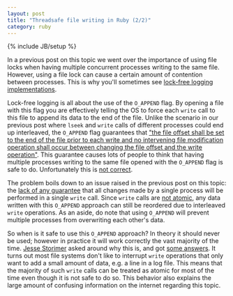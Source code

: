 ```yaml
---
layout: post
title: "Threadsafe file writing in Ruby (2/2)"
category: ruby
---
```

{% include JB/setup %}

In a previous post on this topic we went over the importance of using file locks when having multiple concurrent processes writing to the same file. However, using a file lock can cause a certain amount of contention between processes. This is why you'll sometimes see [lock-free logging implementations](http://www.jstorimer.com/blogs/workingwithcode/7982047-is-lock-free-logging-safe).

Lock-free logging is all about the use of the `O_APPEND` flag. By opening a file with this flag you are effectively telling the OS to force each `write` call to this file to append its data to the end of the file. Unlike the scenario in our previous post where `lseek` and `write` calls of different processes could end up interleaved, the `O_APPEND` flag guarantees that ["the file offset shall be set to the end of the file prior to each write and no intervening file modification operation shall occur between changing the file offset and the write operation"](http://pubs.opengroup.org/onlinepubs/009695399/functions/pwrite.html). This guarantee causes lots of people to think that having multiple processes writing to the same file opened with the `O_APPEND` flag is safe to do. Unfortunately this is [not correct](https://github.com/steveklabnik/mono_logger/issues/2).

The problem boils down to an issue raised in the previous post on this topic: the [lack of any guarantee](http://stackoverflow.com/questions/14387104/atomic-writes-in-linux) that all changes made by a single process will be performed in a single `write` call. Since `write` calls are [not atomic](http://stackoverflow.com/questions/7236475/what-happens-if-a-write-system-call-is-called-on-same-file-by-2-different-proces), any data written with this `O_APPEND` approach can still be reordered due to interleaved `write` operations. As an aside, do note that using `O_APPEND` will prevent multiple processes from overwriting each other's data.

So when is it safe to use this `O_APPEND` approach? In theory it should never be used; however in practice it will work correctly the vast majority of the time. [Jesse Storimer](http://www.jstorimer.com/) asked around why this is, and got [some answers](http://librelist.com/browser//usp.ruby/2013/6/5/o-append-atomicity/#c794fe8b22b5e09de4c38e6994b4e201). It turns out most file systems don't like to interrupt `write` operations that only want to add a small amount of data, e.g. a line in a log file. This means that the majority of such `write` calls can be treated as atomic for most of the time even though it is not safe to do so. This behavior also explains the large amount of confusing information on the internet regarding this topic.
